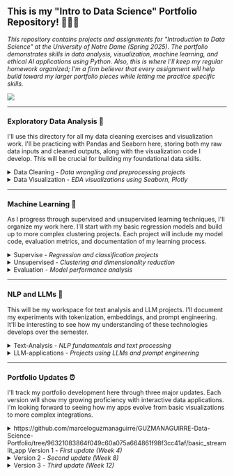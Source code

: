 ## This is my "Intro to Data Science" Portfolio Repository! 🧑🏻‍🔬
<em>This repository contains projects and assignments for "Introduction to Data Science" at the University of Notre Dame (Spring 2025). The portfolio demonstrates skills in data analysis, visualization, machine learning, and ethical AI applications using Python. Also, this is where I'll keep my regular homework organized; I'm a firm believer that every assignment will help build toward my larger portfolio pieces while letting me practice specific skills.

</em>
  <img src="https://github.com/marceloguzmanaguirre/GUZMANAGUIRRE-Data-Science-Portfolio-/blob/27ba02956e1c1a9ba0c3a0bb843f9898162285bb/Screenshot%202025-01-27%20at%2019.20.18.png"/>

___
### Exploratory Data Analysis 🧐
I'll use this directory for all my data cleaning exercises and visualization work. I'll be practicing with Pandas and Seaborn here, storing both my raw data inputs and cleaned outputs, along with the visualization code I develop. This will be crucial for building my foundational data skills.
<details><summary>
Data Cleaning - <em>Data wrangling and preprocessing projects</em>
</summary></details>
<details><summary>
Data Visualization - <em>EDA visualizations using Seaborn, Plotly</em>
</summary></details>

___
### Machine Learning 📖  
As I progress through supervised and unsupervised learning techniques, I'll organize my work here. I'll start with my basic regression models and build up to more complex clustering projects. Each project will include my model code, evaluation metrics, and documentation of my learning process.
<details><summary>
Supervise - <em>Regression and classification projects</em>
</summary></details>
<details><summary>
Unsupervised - <em>Clustering and dimensionality reduction</em>
</summary></details>
<details><summary>
Evaluation - <em>Model performance analysis</em>
</summary></details>

___
### NLP and LLMs 🤖 
This will be my workspace for text analysis and LLM projects. I'll document my experiments with tokenization, embeddings, and prompt engineering. It'll be interesting to see how my understanding of these technologies develops over the semester.
<details><summary>
Text-Analysis - <em>NLP fundamentals and text processing</em>
</summary></details>
<details><summary>
LLM-applications - <em>Projects using LLMs and prompt engineering</em>
</summary></details>

___
### Portfolio Updates ⏰ 
I'll track my portfolio development here through three major updates. Each version will show my growing proficiency with interactive data applications. I'm looking forward to seeing how my apps evolve from basic visualizations to more complex integrations.
<details><summary> https://github.com/marceloguzmanaguirre/GUZMANAGUIRRE-Data-Science-Portfolio/tree/96321083864f049c60a075a664861f98f3cc41af/basic_streamlit_app
Version 1 - <em>First update (Week 4)</em> 
</summary></details>
<details><summary>
Version 2 - <em>Second update (Week 8)</em>
</summary></details>
<details><summary>
Version 3 - <em>Third update (Week 12)</em>
</summary></details>
